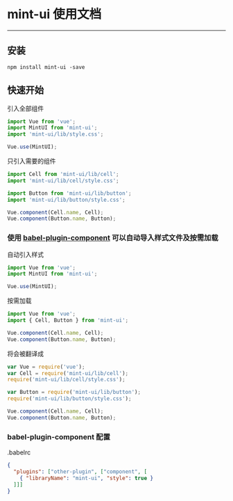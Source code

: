 # mint-ui 使用文档

---------


## 安装

```shell
npm install mint-ui -save
```

## 快速开始

引入全部组件
```javascript
import Vue from 'vue';
import MintUI from 'mint-ui';
import 'mint-ui/lib/style.css';

Vue.use(MintUI);
```

只引入需要的组件
```javascript
import Cell from 'mint-ui/lib/cell';
import 'mint-ui/lib/cell/style.css';

import Button from 'mint-ui/lib/button';
import 'mint-ui/lib/button/style.css';

Vue.component(Cell.name, Cell);
Vue.component(Button.name, Button);
```


### 使用 [babel-plugin-component](https://github.com/QingWei-Li/babel-plugin-component) 可以自动导入样式文件及按需加载

自动引入样式
```javascript
import Vue from 'vue';
import MintUI from 'mint-ui';

Vue.use(MintUI);
```

按需加载
```javascript
import Vue from 'vue';
import { Cell, Button } from 'mint-ui';

Vue.component(Cell.name, Cell);
Vue.component(Button.name, Button);
```

将会被翻译成
```javascript
var Vue = require('vue');
var Cell = require('mint-ui/lib/cell');
require('mint-ui/lib/cell/style.css');

var Button = require('mint-ui/lib/button');
require('mint-ui/lib/button/style.css');

Vue.component(Cell.name, Cell);
Vue.component(Button.name, Button);
```

### babel-plugin-component 配置
.babelrc
```json
{
  "plugins": ["other-plugin", ["component", [
    { "libraryName": "mint-ui", "style": true }
  ]]]
}
```
